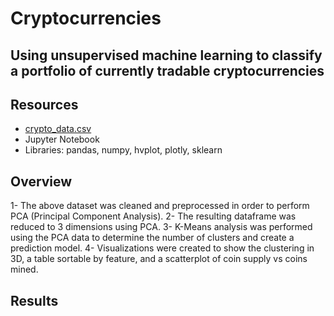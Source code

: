 # Cryptocurrencies

Using unsupervised machine learning to classify a portfolio of currently tradable cryptocurrencies
---
## Resources
- [crypto_data.csv](https://min-api.cryptocompare.com/data/all/coinlist)
- Jupyter Notebook
- Libraries: pandas, numpy, hvplot, plotly, sklearn

## Overview

1- The above dataset was cleaned and preprocessed in order to perform PCA (Principal Component Analysis).
2- The resulting dataframe was reduced to 3 dimensions using PCA.
3- K-Means analysis was performed using the PCA data to determine the number of clusters and create a prediction model.
4- Visualizations were created to show the clustering in 3D, a table sortable by feature, and a scatterplot of coin supply vs coins mined.

## Results



